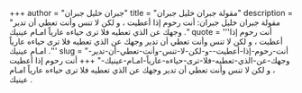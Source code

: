 +++
author = "جبران خليل جبران"
title = "مقولة جبران خليل جبران"
description = "مقولة جبران خليل جبران: أنت رحوم إذا أعطيت ، و لكن لا تنس وأنت تعطي أن تدير وجهك عن الذي تعطيه فلا ترى حياءه عارياً امـام عينيك ."
quote = '''أنت رحوم إذا أعطيت ، و لكن لا تنس وأنت تعطي أن تدير وجهك عن الذي تعطيه فلا ترى حياءه عارياً امـام عينيك .''' 
slug = "أنت-رحوم-إذا-أعطيت--و-لكن-لا-تنس-وأنت-تعطي-أن-تدير-وجهك-عن-الذي-تعطيه-فلا-ترى-حياءه-عارياً-امـام-عينيك-"
+++
أنت رحوم إذا أعطيت ، و لكن لا تنس وأنت تعطي أن تدير وجهك عن الذي تعطيه فلا ترى حياءه عارياً امـام عينيك .
